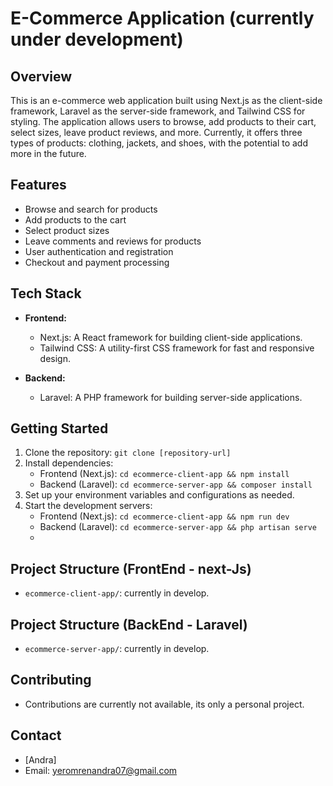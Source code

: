 # E-Commerce Application (currently under development)

## Overview
This is an e-commerce web application built using Next.js as the client-side framework, Laravel as the server-side framework, and Tailwind CSS for styling. The application allows users to browse, add products to their cart, select sizes, leave product reviews, and more. Currently, it offers three types of products: clothing, jackets, and shoes, with the potential to add more in the future.

## Features
- Browse and search for products
- Add products to the cart
- Select product sizes
- Leave comments and reviews for products
- User authentication and registration 
- Checkout and payment processing 

## Tech Stack
- **Frontend:**
  - Next.js: A React framework for building client-side applications.
  - Tailwind CSS: A utility-first CSS framework for fast and responsive design.

- **Backend:**
  - Laravel: A PHP framework for building server-side applications.


## Getting Started
1. Clone the repository: `git clone [repository-url]`
2. Install dependencies:
   - Frontend (Next.js): `cd ecommerce-client-app && npm install`
   - Backend (Laravel): `cd ecommerce-server-app && composer install`
3. Set up your environment variables and configurations as needed.
4. Start the development servers:
   - Frontend (Next.js): `cd ecommerce-client-app && npm run dev`
   - Backend (Laravel): `cd ecommerce-server-app && php artisan serve`
   - 
## Project Structure (FrontEnd - next-Js)
- `ecommerce-client-app/`: currently in develop.


## Project Structure (BackEnd - Laravel)
- `ecommerce-server-app/`: currently in develop.


## Contributing
- Contributions are currently not available, its only a personal project.


## Contact
- [Andra]
- Email: yeromrenandra07@gmail.com

